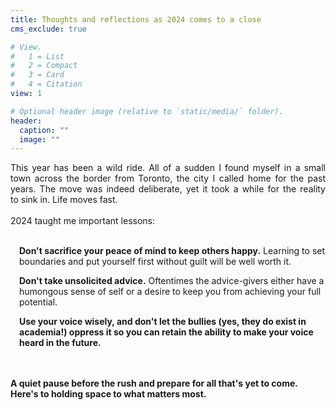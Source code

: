 ```yaml
---
title: Thoughts and reflections as 2024 comes to a close
cms_exclude: true

# View.
#   1 = List
#   2 = Compact
#   3 = Card
#   4 = Citation
view: 1

# Optional header image (relative to `static/media/` folder).
header:
  caption: ""
  image: ""
---
```


<div style='text-align: justify' font-family: "Garamond", serif;>
This year has been a wild ride. All of a sudden I found myself in a small town across the border from Toronto, the city I called home for the past years. The move was indeed deliberate, yet it took a while for the reality to sink in. Life moves fast.
<br><br>
2024 taught me important lessons: 
<br><br>
</div>

<body> 
<p style="margin-left: 1em;">  
	<b> Don't sacrifice your peace of mind to keep others happy.</b> Learning to set boundaries and put yourself first without guilt will be well worth it.
</p>

</body> 

<body> 
<p style="margin-left: 1em;">  
  <b> Don't take unsolicited advice.</b> Oftentimes the advice-givers either have a humongous sense of self or a desire to keep you from achieving your full potential.
</p>
</body> 

<body> 
<p style="margin-left: 1em;">  
  <b> Use your voice wisely, and don't let the bullies (yes, they do exist in academia!) oppress it so you can retain the ability to make your voice heard in the future.
</p>
</body> 

<br><br>
A quiet pause before the rush and prepare for all that's yet to come. Here's to holding space to what matters most.
<br><br>




